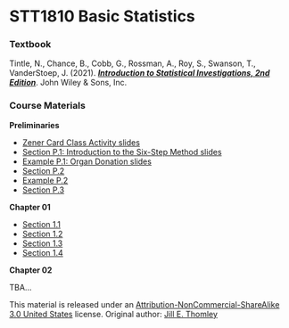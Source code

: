 # STT1810 Basic Statistics

### **Textbook**

Tintle, N., Chance, B., Cobb, G., Rossman, A., Roy, S., Swanson, T., VanderStoep, J. (2021). [***Introduction to Statistical Investigations, 2nd Edition***](http://www.isi-stats.com/isi/index2nd.html). John Wiley & Sons, Inc.

### **Course Materials**

**Preliminaries**

* [Zener Card Class Activity slides](https://stat-jet-asu.github.io/STT1810BasicStatistics/Slides/ESPZenerCards.html)
* [Section P.1: Introduction to the Six-Step Method slides](https://stat-jet-asu.github.io/STT1810BasicStatistics/Slides/CHP_1.html)
* [Example P.1: Organ Donation slides](https://stat-jet-asu.github.io/STT1810BasicStatistics/Slides/ExampleP_1.html)
* [Section P.2](https://stat-jet-asu.github.io/STT1810BasicStatistics/Slides/CHP_2.html)
* [Example P.2](https://stat-jet-asu.github.io/STT1810BasicStatistics/Slides/ExampleP_2.html)
* [Section P.3](https://stat-jet-asu.github.io/STT1810BasicStatistics/Slides/CHP_3.html)

**Chapter 01**

* [Section 1.1](https://stat-jet-asu.github.io/STT1810BasicStatistics/Slides/CH1_1.html)
* [Section 1.2](https://stat-jet-asu.github.io/STT1810BasicStatistics/Slides/CH1_2.html)
* [Section 1.3](https://stat-jet-asu.github.io/STT1810BasicStatistics/Slides/CH1_3.html)
* [Section 1.4](https://stat-jet-asu.github.io/STT1810BasicStatistics/Slides/CH1_4.html)

**Chapter 02**

TBA...

This material is released under an [Attribution-NonCommercial-ShareAlike 3.0 United States](https://creativecommons.org/licenses/by-nc-sa/3.0/us/) license. Original author: [Jill E. Thomley](https://jillthomley.github.io/)
